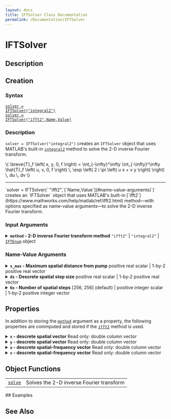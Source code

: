 ```yaml
---
layout: docs
title: IFTSolver Class Documentation
permalink: /Documentation/IFTSolver
---
```


# IFTSolver

## Description

## Creation

### Syntax
<a href="#d1"><code class="hang">solver = IFTSolver(<wbr>"integral2")</code></a><br>
<a href="#d2"><code class="hang">solver = IFTSolver(<wbr>"ifft2",<wbr>Name,<wbr>Value)</code></a><br>

### Description
<a id="d1"></a>
`solver = IFTSolver(`<wbr>`"integral2")` creates an `IFTSolver` object that uses MATLAB's built-in [`integral2`](https://www.mathworks.com/help/matlab/ref/integral2.html) method to solve the 2-D inverse Fourier transform.
<p>
  \(
    \breve{T}_f \left( x, y, 0, f \right) = 
    \int_{-\infty}^\infty \int_{-\infty}^\infty 
    \hat{T}_f \left( u, v, 0, f \right) \, 
    \exp \left( 2 i \pi \left( u x + v y \right) \right) \, du \, dv
  \)
</p>
<hr>
<a id="d2"></a>
`solver = IFTSolver(`<wbr>`"ifft2",`<wbr>[`Name,Value`](#name-value-arguments)`)` creates an `IFTSolver` object that uses MATLAB's built-in [`ifft2`](https://www.mathworks.com/help/matlab/ref/ifft2.html) method—with options specified as name-value arguments—to solve the 2-D inverse Fourier transform.

### Input Arguments

<details class="custom-details" id="method-argument">
    <summary>
        <span class="summary-text">
            <b><code>method</code> - 2-D inverse Fourier transform method</b>
            <span class="subline">
              <code>"ifft2"</code> | <code>"integral2"</code> | <a href="{{ '/Documentation/IFTEnum' | relative_url }}"><code>IFTEnum</code></a> object
            </span>
        </span>
    </summary>
    <div>
        <p>
            2-D inverse Fourier transform method. When possible, the
            <a href="https://www.mathworks.com/help/matlab/ref/ifft2.html"><code>ifft2</code></a>
            method should be used for its computational efficiency.
            However, if greater accuracy is needed, the
            <a href="https://www.mathworks.com/help/matlab/ref/integral2.html"><code>integral2</code></a>
            method may be used instead.
        </p>
        <p>
            When <code>ift_method = "ifft2"</code>, name-value arguments must also be provided.
        </p>
        <p>
            <code>char</code> and <code>string</code> inputs are <i>case-insensitive</i> and may be specified as a unique leading substring of any one of the above listed options.
        </p>
        <p>
            <b>Data Types:</b> <code>char</code> | <code>string</code> | <a href="{{ '/Documentation/IFTEnum' | relative_url }}"><code>IFTEnum</code></a> object
        </p>
    </div>
</details>

### Name-Value Arguments

<details class="custom-details" id="x_max-argument">
    <summary>
        <span class="summary-text">
            <b><code>x_max</code> - Maximum spatial distance from pump</b>
            <span class="subline">
              positive real scalar | 1-by-2 positive real vector
            </span>
        </span>
    </summary>
    <div>
        <p>
            Maximum spatial distance from the pump in the x- and y-directions used in the 2-D inverse fast Fourier transform
            (<a href="https://www.mathworks.com/help/matlab/ref/ifft2.html"><code>ifft2</code></a>).
        </p>
      <p>
        When provided as a scalar, <code>dx</code> is expanded (copied) to a 1-by-2 vector.
      </p>
        <p>
            <b>Data Types:</b> <code>double</code> | <code>single</code>
        </p>
    </div>
</details>

<details class="custom-details" id="dx-argument">
    <summary>
        <span class="summary-text">
            <b><code>dx</code> - Descrete spatial step size</b>
            <span class="subline">
              positive real scalar | 1-by-2 positive real vector
            </span>
        </span>
    </summary>
    <div>
        <p>
            Descrete spatial step size—i.e., sampling period—in the x- and y-directions used in the 2-D inverse fast Fourier transform
            (<a href="https://www.mathworks.com/help/matlab/ref/ifft2.html"><code>ifft2</code></a>).
        </p>
      <p>
        When provided as a scalar, <code>dx</code> is expanded (copied) to a 1-by-2 vector.
      </p>
        <p>
          When not provided, <code>dx</code> is calculated as <code>x_max ./ floor(Nx/2)</code>.
        </p>
        <p>
            <b>Data Types:</b> <code>double</code> | <code>single</code>
        </p>
    </div>
</details>

<details class="custom-details" id="Nx-argument">
    <summary>
        <span class="summary-text">
            <b><code>Nx</code> - Number of spatial steps</b>
            <span class="subline">
              [256, 256] (default) | positive integer scalar | 1-by-2 positive integer vector
            </span>
        </span>
    </summary>
    <div>
        <p>
            Number of descrete spatial points—i.e., signal length—in the x- and y-directions used in the 2-D inverse fast Fourier transform
            (<a href="https://www.mathworks.com/help/matlab/ref/ifft2.html"><code>ifft2</code></a>).
        </p>
        <p>
            When possible, the value of <code>Nx</code> should only have small prime factors as this results in significantly faster execution of the
            <a href="https://www.mathworks.com/help/matlab/ref/ifft2.html"><code>ifft2</code></a>
            transform.
        </p>
      <p>
        When provided as a scalar, <code>Nx</code> is expanded (copied) to a 1-by-2 vector.
      </p>
      <p>
        When not provided, but <code>x_max</code> and <code>dx</code> are, <code>Nx</code> is calculated as <code>floor(x_max/dx) * 2 + 1</code>.
      </p>
        <p>
            <b>Data Types:</b> <code>double</code> | <code>single</code> | <code>int8</code> | <code>int16</code> | <code>int32</code> | <code>uint8</code> | <code>uint16</code> | <code>uint32</code>
        </p>
    </div>
</details>

## Properties
In addition to storing the [`method`](#method-argument) argument as a property, the following properties are commputed and stored if the [`ifft2`](https://www.mathworks.com/help/matlab/ref/ifft2.html) method is used.

<details class="custom-details" id="x-property">
    <summary>
        <span class="summary-text">
            <b><code>x</code> - descrete spatial vector</b>
            <span class="subline">
                Read only: double column vector
            </span>
        </span>
    </summary>
    <div>
      <p>
        Descrete spatial vector in the x-direction, calculated as <code>dx(1) * (-floor(Nx(1)/2) : ceil(Nx(1)/2) - 1)</code>.
      </p>
      <p>
        <b>Data Type:</b> <code>double</code>
      </p>
    </div>
</details>

<details class="custom-details" id="y-property">
    <summary>
        <span class="summary-text">
            <b><code>y</code> - descrete spatial vector</b>
            <span class="subline">
                Read only: double column vector
            </span>
        </span>
    </summary>
    <div>
      <p>
        Descrete spatial vector in the y-direction, calculated as <code>dx(2) * (-floor(Nx(2)/2) : ceil(Nx(2)/2) - 1)</code>.
      </p>
      <p>
        <b>Data Type:</b> <code>double</code>
      </p>
    </div>
</details>

<details class="custom-details" id="u-property">
    <summary>
        <span class="summary-text">
            <b><code>u</code> - descrete spatial-frequency vector</b>
            <span class="subline">
                Read only: double column vector
            </span>
        </span>
    </summary>
    <div>
      <p>
        Descrete spatial-frequency vector in the x-direction, calculated as <code>(-floor(Nx(1)/2) : ceil(Nx(1)/2) - 1) / (Nx(1) * dx(1))</code>.
      </p>
      <p>
        <b>Data Type:</b> <code>double</code>
      </p>
    </div>
</details>

<details class="custom-details" id="v-property">
    <summary>
        <span class="summary-text">
            <b><code>v</code> - descrete spatial-frequency vector</b>
            <span class="subline">
                Read only: double column vector
            </span>
        </span>
    </summary>
    <div>
      <p>
        Descrete spatial-frequency vector in the y-direction, calculated as <code>(-floor(Nx(2)/2) : ceil(Nx(2)/2) - 1) / (Nx(2) * dx(2))</code>.
      </p>
      <p>
        <b>Data Type:</b> <code>double</code>
      </p>
    </div>
</details>

## Object Functions
<table>
  <tr>
    <td>
      <a href="{{ '/Documentation/IFTSolver/solve' | relative_url }}"><code>solve</code></a>
    </td>
    <td>
      Solves the 2-D inverse Fourier transform
    </td>
  </tr>
</table>
## Examples

## See Also



